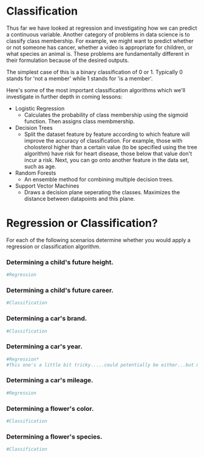 
# Classification   
Thus far we have looked at regression and investigating how we can predict a continuous variable. Another category of problems in data science is to classify class membership. For example, we might want to predict whether or not someone has cancer, whether a video is appropriate for children, or what species an animal is. These problems are fundamentally different in their formulation because of the desired outputs.
  
The simplest case of this is a binary classification of 0 or 1. Typically 0 stands for 'not a member' while 1 stands for 'is a member'.  

Here's some of the most important classification algorithms which we'll investigate in further depth in coming lessons:  

* Logistic Regression
    * Calculates the probability of class membership using the sigmoid function. Then assigns class membmership.
* Decision Trees
    * Split the dataset feature by feature according to which feature will improve the accuracy of classification. For example, those with cholosterol higher than a certain value (to be specified using the tree algorithm) have risk for heart disease, those below that value don't incur a risk. Next, you can go onto another feature in the data set, such as age. 
* Random Forests
    * An ensemble method for combining multiple decision trees.
* Support Vector Machines
    * Draws a decision plane seperating the classes. Maximizes the distance between datapoints and this plane.

# Regression or Classification?
For each of the following scenarios determine whether you would apply a regression or classification algorithm.

### Determining a child's future height.


```python
#Regression
```

### Determining a child's future career.


```python
#Classification
```

### Determining a car's brand.


```python
#Classification
```

### Determining a car's year.


```python
#Regression*
#This one's a little bit tricky.....could potentially be either...but most likely regression would still be appropriate
```

### Determining a car's mileage.


```python
#Regression
```

### Determining a flower's color.


```python
#Classification
```

### Determining a flower's species.


```python
#Classification
```
